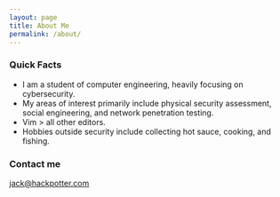 ```yaml
---
layout: page
title: About Me
permalink: /about/
---
```

### Quick Facts
* I am a student of computer engineering, heavily focusing on cybersecurity.
* My areas of interest primarily include physical security assessment, social engineering, and network penetration testing.
* Vim > all other editors.
* Hobbies outside security include collecting hot sauce, cooking, and fishing.


### Contact me

[jack@hackpotter.com](mailto:jack@hackpotter.com)
